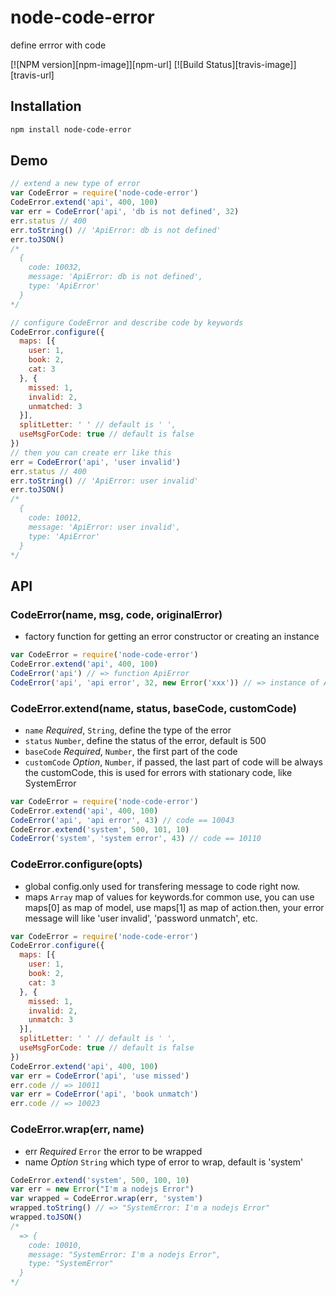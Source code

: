 node-code-error
===
define errror with code

[![NPM version][npm-image]][npm-url]
[![Build Status][travis-image]][travis-url]

## Installation

```bash
npm install node-code-error
```

## Demo
```js
// extend a new type of error
var CodeError = require('node-code-error')
CodeError.extend('api', 400, 100)
var err = CodeError('api', 'db is not defined', 32)
err.status // 400
err.toString() // 'ApiError: db is not defined'
err.toJSON()
/*
  {
    code: 10032,
    message: 'ApiError: db is not defined',
    type: 'ApiError'
  }
*/

// configure CodeError and describe code by keywords
CodeError.configure({
  maps: [{
    user: 1,
    book: 2,
    cat: 3
  }, {
    missed: 1,
    invalid: 2,
    unmatched: 3
  }],
  splitLetter: ' ' // default is ' ',
  useMsgForCode: true // default is false
})
// then you can create err like this
err = CodeError('api', 'user invalid')
err.status // 400
err.toString() // 'ApiError: user invalid'
err.toJSON()
/*
  {
    code: 10012,
    message: 'ApiError: user invalid',
    type: 'ApiError'
  }
*/
```

## API

### CodeError(name, msg, code, originalError)
- factory function for getting an error constructor or creating an instance

```js
var CodeError = require('node-code-error')
CodeError.extend('api', 400, 100)
CodeError('api') // => function ApiError
CodeError('api', 'api error', 32, new Error('xxx')) // => instance of ApiError
```

### CodeError.extend(name, status, baseCode, customCode)

- `name` *Required*, `String`, define the type of the error
- `status` `Number`, define the status of the error, default is 500
- `baseCode` *Required*, `Number`, the first part of the code
- `customCode` *Option*, `Number`, if passed, the last part of code will be always the customCode, this is used for errors with stationary code, like SystemError

```js
var CodeError = require('node-code-error')
CodeError.extend('api', 400, 100)
CodeError('api', 'api error', 43) // code == 10043
CodeError.extend('system', 500, 101, 10)
CodeError('system', 'system error', 43) // code == 10110
```

### CodeError.configure(opts)
- global config.only used for transfering message to code right now.
- maps `Array` map of values for keywords.for common use, you can use maps[0] as map of model, use maps[1] as map of action.then, your error message will like 'user invalid', 'password unmatch', etc.

```js
var CodeError = require('node-code-error')
CodeError.configure({
  maps: [{
    user: 1,
    book: 2,
    cat: 3
  }, {
    missed: 1,
    invalid: 2,
    unmatch: 3
  }],
  splitLetter: ' ' // default is ' ',
  useMsgForCode: true // default is false
})
CodeError.extend('api', 400, 100)
var err = CodeError('api', 'use missed')
err.code // => 10011
var err = CodeError('api', 'book unmatch')
err.code // => 10023
```

### CodeError.wrap(err, name)
- err *Required* `Error` the error to be wrapped
- name *Option* `String` which type of error to wrap, default is 'system'

```js
CodeError.extend('system', 500, 100, 10)
var err = new Error("I'm a nodejs Error")
var wrapped = CodeError.wrap(err, 'system')
wrapped.toString() // => "SystemError: I'm a nodejs Error"
wrapped.toJSON()
/*
  => {
    code: 10010,
    message: "SystemError: I'm a nodejs Error",
    type: "SystemError"
  }
*/
```